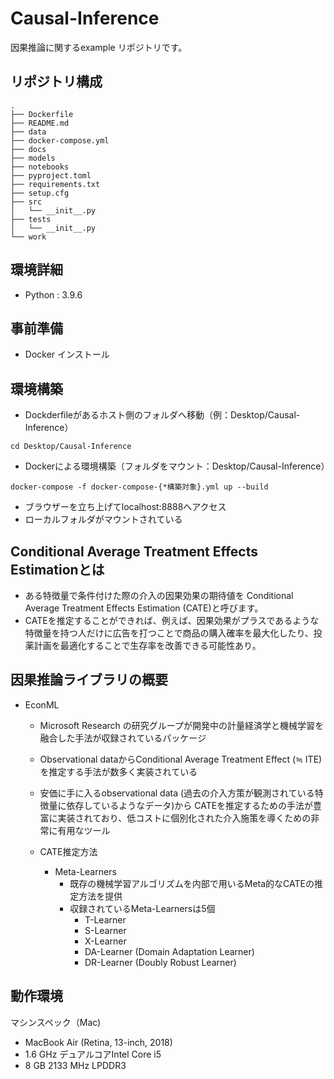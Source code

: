 # Causal-Inference

因果推論に関するexample リポジトリです。

## リポジトリ構成

```
.
├── Dockerfile
├── README.md
├── data
├── docker-compose.yml
├── docs
├── models
├── notebooks
├── pyproject.toml
├── requirements.txt
├── setup.cfg
├── src
│   └── __init__.py
├── tests
│   └── __init__.py
└── work
```

## 環境詳細

- Python : 3.9.6

## 事前準備

- Docker インストール

## 環境構築

- Dockderfileがあるホスト側のフォルダへ移動（例：Desktop/Causal-Inference）

```
cd Desktop/Causal-Inference
```

- Dockerによる環境構築（フォルダをマウント：Desktop/Causal-Inference）

```
docker-compose -f docker-compose-{*構築対象}.yml up --build
```

- ブラウザーを立ち上げてlocalhost:8888へアクセス
- ローカルフォルダがマウントされている

## Conditional Average Treatment Effects Estimationとは

- ある特徴量で条件付けた際の介入の因果効果の期待値を Conditional Average Treatment Effects Estimation (CATE)と呼びます。
- CATEを推定することができれば、例えば、因果効果がプラスであるような特徴量を持つ人だけに広告を打つことで商品の購入確率を最大化したり、投薬計画を最適化することで生存率を改善できる可能性あり。

## 因果推論ライブラリの概要

- EconML
    - Microsoft Research の研究グループが開発中の計量経済学と機械学習を融合した手法が収録されているパッケージ
    - Observational dataからConditional Average Treatment Effect (≒ ITE) を推定する手法が数多く実装されている
    - 安価に手に入るobservational data (過去の介入方策が観測されている特徴量に依存しているようなデータ)から CATEを推定するための手法が豊富に実装されており、低コストに個別化された介入施策を導くための非常に有用なツール

    - CATE推定方法
        - Meta-Learners
            - 既存の機械学習アルゴリズムを内部で用いるMeta的なCATEの推定方法を提供
            - 収録されているMeta-Learnersは5個
                - T-Learner
                - S-Learner
                - X-Learner
                - DA-Learner (Domain Adaptation Learner)
                - DR-Learner (Doubly Robust Learner)

## 動作環境

マシンスペック（Mac)

- MacBook Air (Retina, 13-inch, 2018)
- 1.6 GHz デュアルコアIntel Core i5
- 8 GB 2133 MHz LPDDR3

